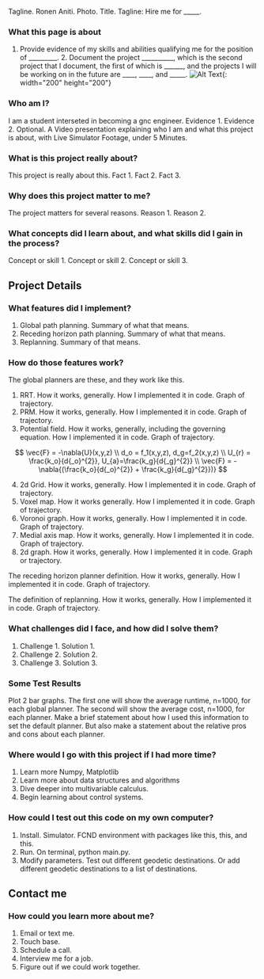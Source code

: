 Tagline. Ronen Aniti. Photo. Title. Tagline: Hire me for _____.

### What this page is about
1. Provide evidence of my skills and abilities qualifying me for the position of _________. 2. Document the project __________, which is the second project that I document, the first of which is ______, and the projects
I will be working on in the future are ____, ____, and _____. 
![Alt Text](Figure_1.jpg){: width="200" height="200"}
### Who am I?
I am a student interseted in becoming a gnc engineer. Evidence 1. Evidence 2. 
Optional. A Video presentation explaining who I am and what this project is about, with Live Simulator Footage, under 5 Minutes. 

### What is this project really about? 
This project is really about this. Fact 1. Fact 2. Fact 3.

### Why does this project matter to me? 
The project matters for several reasons. Reason 1. Reason 2. 

### What concepts did I learn about, and what skills did I gain in the process?
Concept or skill 1. Concept or skill 2. Concept or skill 3. 


## Project Details

### What features did I implement? 
1. Global path planning. Summary of what that means. 
2. Receding horizon path planning. Summary of what that means. 
3. Replanning. Summary of that means. 

### How do those features work?
The global planners are these, and they work like this.
1. RRT. How it works, generally. How I implemented it in code. Graph of trajectory. 
2. PRM. How it works, generally. How I implemented it in code. Graph of trajectory. 
3. Potential field. How it works, generally, including the governing equation. How I implemented it in code. Graph of trajectory. 

$$
\vec{F} = -\nabla{U}(x,y,z) \\
d_o = f_1(x,y,z), d_g=f_2(x,y,z) \\ 
U_{r} = \frac{k_o}{d{_o}^{2}}, U_{a}=\frac{k_g}{d{_g}^{2}} \\
\vec{F} = -\nabla{(\frac{k_o}{d{_o}^{2}} + \frac{k_g}{d{_g}^{2}})}
$$

4. 2d Grid. How it works, generally. How I implemented it in code. Graph of trajectory. 
5. Voxel map. How it works generally. How I implemented it in code. Graph of trajectory. 
6. Voronoi graph. How it works, generally. How I implemented it in code. Graph of trajectory. 
7. Medial axis map. How it works, generally. How I implemented it in code. Graph of trajectory.
8. 2d graph. How it works, generally. How I implemented it in code. Graph or trajectory. 

The receding horizon planner definition. How it works, generally. How I implemented it in code. Graph of trajectory. 

The definition of replanning. How it works, generally. How I implemented it in code. Graph of trajectory. 

### What challenges did I face, and how did I solve them? 
1. Challenge 1. Solution 1. 
2. Challenge 2. Solution 2.
3. Challenge 3. Solution 3. 

### Some Test Results
Plot 2 bar graphs. The first one will show the average runtime, n=1000, for each global planner. The second will show the average cost, n=1000, for each planner. Make a brief statement about how I used
this information to set the default planner. But also make a statement about the relative pros and cons about each planner. 

### Where would I go with this project if I had more time? 
1. Learn more Numpy, Matplotlib
2. Learn more about data structures and algorithms
3. Dive deeper into multivariable calculus. 
4. Begin learning about control systems. 

### How could I test out this code on my own computer? 
1. Install. Simulator. FCND environment with packages like this, this, and this.  
2. Run. On terminal, python main.py.
3. Modify parameters. Test out different geodetic destinations. Or add different geodetic destinations to a list of destinations. 

## Contact me
### How could you learn more about me? 
1. Email or text me. 
2. Touch base. 
3. Schedule a call. 
4. Interview me for a job. 
5. Figure out if we could work together. 
